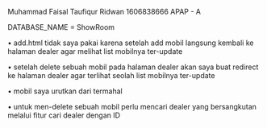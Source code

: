 Muhammad Faisal Taufiqur Ridwan
1606838666
APAP - A

DATABASE_NAME = ShowRoom

• add.html tidak saya pakai karena setelah add mobil langsung kembali ke halaman dealer agar melihat list mobilnya ter-update

• setelah delete sebuah mobil pada halaman dealer akan saya buat redirect ke halaman dealer agar terlihat seolah list mobilnya ter-update

• mobil saya urutkan dari termahal

• untuk men-delete sebuah mobil perlu mencari dealer yang bersangkutan melalui fitur cari dealer dengan ID
